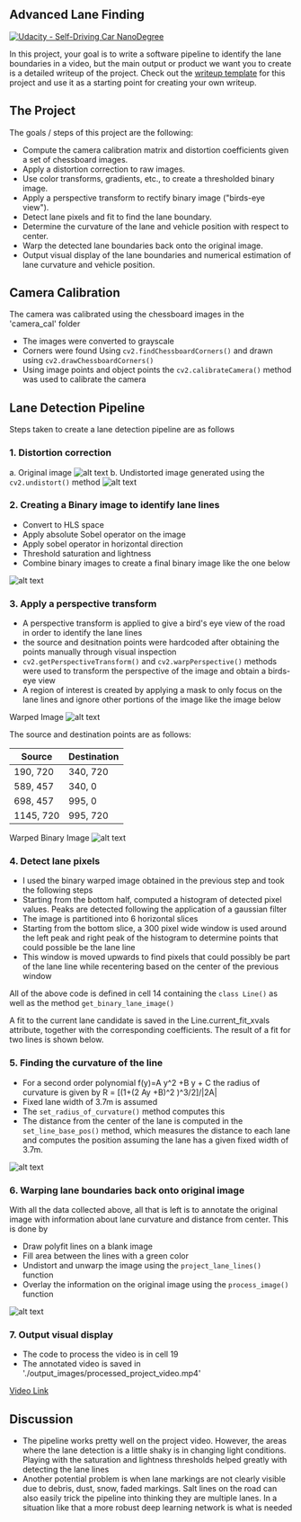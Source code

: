 ## Advanced Lane Finding
[![Udacity - Self-Driving Car NanoDegree](https://s3.amazonaws.com/udacity-sdc/github/shield-carnd.svg)](http://www.udacity.com/drive)


In this project, your goal is to write a software pipeline to identify the lane boundaries in a video, but the main output or product we want you to create is a detailed writeup of the project.  Check out the [writeup template](https://github.com/udacity/CarND-Advanced-Lane-Lines/blob/master/writeup_template.md) for this project and use it as a starting point for creating your own writeup.  

The Project
---

The goals / steps of this project are the following:

* Compute the camera calibration matrix and distortion coefficients given a set of chessboard images.
* Apply a distortion correction to raw images.
* Use color transforms, gradients, etc., to create a thresholded binary image.
* Apply a perspective transform to rectify binary image ("birds-eye view").
* Detect lane pixels and fit to find the lane boundary.
* Determine the curvature of the lane and vehicle position with respect to center.
* Warp the detected lane boundaries back onto the original image.
* Output visual display of the lane boundaries and numerical estimation of lane curvature and vehicle position.

[//]: # (Image References)

[image1]: ./test_images/test1.jpg "Original Image"
[image2]: ./output_images/undistorted_test1.jpg "Undistorted Image"
[image3]: ./output_images/binary.jpg "Binary Example"
[image4]: ./output_images/straight_lines_warped.jpg "Warp Example"
[image5]: ./output_images/warped_binaryimage_roi.jpg "Warped Binary"
[image6]: ./output_images/fitted_lines.jpg "Fitted Lines"
[image7]: ./output_images/project_test5.jpg "Annotated Image"
[video1]: ./project_video.mp4 "Video"

## Camera Calibration

The camera was calibrated using the chessboard images in the 'camera_cal' folder
* The images were converted to grayscale
* Corners were found Using `cv2.findChessboardCorners()` and drawn using `cv2.drawChessboardCorners()`
* Using image points and object points the `cv2.calibrateCamera()` method was used to calibrate the camera

## Lane Detection Pipeline

Steps taken to create a lane detection pipeline are as follows

### 1. Distortion correction

a. Original image
![alt text][image1]
b. Undistorted image generated using the `cv2.undistort()` method 
![alt text][image2]

### 2. Creating a Binary image to identify lane lines
* Convert to HLS space
* Apply absolute Sobel operator on the image
* Apply sobel operator in horizontal direction
* Threshold saturation and lightness
* Combine binary images to create a final binary image like the one below
  
![alt text][image3]


### 3. Apply a perspective transform
* A perspective transform is applied to give a bird's eye view of the road in order to identify the lane lines
* the source and desitnation points were hardcoded after obtaining the points manually through visual inspection
* `cv2.getPerspectiveTransform()` and `cv2.warpPerspective()` methods were used to transform the perspective of the image and obtain a birds-eye view
* A region of interest is created by applying a mask to only focus on the lane lines and ignore other portions of the image like the image below

Warped Image
![alt text][image4]
  
The source and destination points are as follows:

Source | Destination
------------ | -------------
190, 720 | 340, 720
589, 457 | 340, 0
698, 457 | 995, 0
1145, 720 | 995, 720

Warped Binary Image
![alt text][image5]

### 4. Detect lane pixels
* I used the binary warped image obtained in the previous step and took the following steps
* Starting from the bottom half, computed a histogram of detected pixel values. Peaks are detected following the application of a gaussian filter
* The image is partitioned into 6 horizontal slices
* Starting from the bottom slice, a 300 pixel wide window is used around the left peak and right peak of the histogram to determine points that could possible be the lane line
* This window is moved upwards to find pixels that could possibly be part of the lane line while recentering based on the center of the previous window
 
All of the above code is defined in cell 14 containing the `class Line()` as well as the method `get_binary_lane_image()`
  
A fit to the current lane candidate is saved in the Line.current_fit_xvals attribute, together with the corresponding coefficients. The result of a fit for two lines is shown below.

### 5. Finding the curvature of the line
* For a second order polynomial f(y)=A y^2 +B y + C the radius of curvature is given by R = [(1+(2 Ay +B)^2 )^3/2]/|2A|
* Fixed lane width of 3.7m is assumed
* The `set_radius_of_curvature()` method computes this
* The distance from the center of the lane is computed in the `set_line_base_pos()` method, which measures the distance to each lane and computes the position assuming the lane has a given fixed width of 3.7m.

![alt text][image6]

### 6. Warping lane boundaries back onto original image
With all the data collected above, all that is left is to annotate the original image with information about lane curvature and distance from center. This is done by

* Draw polyfit lines on a blank image
* Fill area between the lines with a green color
* Undistort and unwarp the image using the `project_lane_lines()` function
* Overlay the information on the original image using the `process_image()` function

![alt text][image7]
  
### 7. Output visual display
* The code to process the video is in cell 19
* The annotated video is saved in './output_images/processed_project_video.mp4'

[Video Link](https://youtu.be/6TE0DwIk6Ls)

## Discussion

* The pipeline works pretty well on the project video. However, the areas where the lane detection is a little shaky is in changing light conditions. Playing with the saturation and lightness thresholds helped greatly with detecting the lane lines
* Another potential problem is when lane markings are not clearly visible due to debris, dust, snow, faded markings. Salt lines on the road can also easily trick the pipeline into thinking they are multiple lanes. In a situation like that a more robust deep learning network is what is needed

